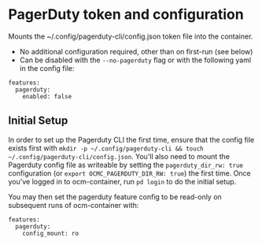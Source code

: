 # PagerDuty token and configuration

Mounts the ~/.config/pagerduty-cli/config.json token file into the container.

* No additional configuration required, other than on first-run (see below)
* Can be disabled with the `--no-pagerduty` flag or with the following yaml in the config file:
```
features:
  pagerduty:
    enabled: false
```

## Initial Setup
In order to set up the Pagerduty CLI the first time, ensure that the config file exists first with `mkdir -p ~/.config/pagerduty-cli && touch ~/.config/pagerduty-cli/config.json`. You'll also need to mount the Pagerduty config file as writeable by setting the `pagerduty_dir_rw: true` configuration (or `export OCMC_PAGERDUTY_DIR_RW: true`) the first time. Once you've logged in to ocm-container, run `pd login` to do the initial setup.

You may then set the pagerduty feature config to be read-only on subsequent runs of ocm-container with:

```
features:
  pagerduty:
    config_mount: ro
```
